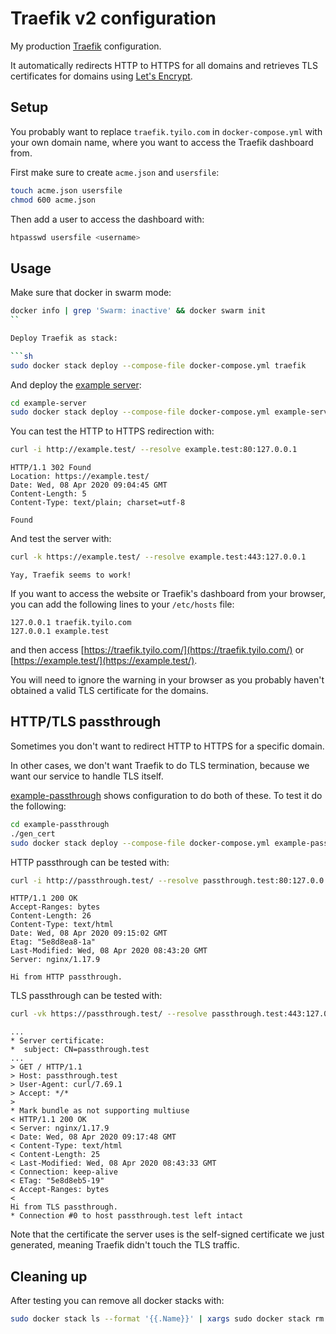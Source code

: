 # Traefik v2 configuration

My production [Traefik](https://containo.us/traefik/) configuration.

It automatically redirects HTTP to HTTPS for all domains and retrieves TLS certificates for domains using [Let's Encrypt](https://letsencrypt.org/).

## Setup

You probably want to replace `traefik.tyilo.com` in `docker-compose.yml` with your own domain name, where you want to access the Traefik dashboard from.

First make sure to create `acme.json` and `usersfile`:

```sh
touch acme.json usersfile
chmod 600 acme.json
```

Then add a user to access the dashboard with:

```sh
htpasswd usersfile <username>
```

## Usage

Make sure that docker in swarm mode:

```sh
docker info | grep 'Swarm: inactive' && docker swarm init
``

Deploy Traefik as stack:

```sh
sudo docker stack deploy --compose-file docker-compose.yml traefik
```

And deploy the [example server](example-server):

```sh
cd example-server
sudo docker stack deploy --compose-file docker-compose.yml example-server
```

You can test the HTTP to HTTPS redirection with:

```sh
curl -i http://example.test/ --resolve example.test:80:127.0.0.1
```

```
HTTP/1.1 302 Found
Location: https://example.test/
Date: Wed, 08 Apr 2020 09:04:45 GMT
Content-Length: 5
Content-Type: text/plain; charset=utf-8

Found
```

And test the server with:

```sh
curl -k https://example.test/ --resolve example.test:443:127.0.0.1
```

```
Yay, Traefik seems to work!
```

If you want to access the website or Traefik's dashboard from your browser, you can add the following lines to your `/etc/hosts` file:

```
127.0.0.1 traefik.tyilo.com
127.0.0.1 example.test
```

and then access [https://traefik.tyilo.com/](https://traefik.tyilo.com/) or [https://example.test/](https://example.test/).

You will need to ignore the warning in your browser as you probably haven't obtained a valid TLS certificate for the domains.


## HTTP/TLS passthrough

Sometimes you don't want to redirect HTTP to HTTPS for a specific domain.

In other cases, we don't want Traefik to do TLS termination, because we want our service to handle TLS itself.

[example-passthrough](example-passthrough) shows configuration to do both of these.
To test it do the following:

```sh
cd example-passthrough
./gen_cert
sudo docker stack deploy --compose-file docker-compose.yml example-passthrough
```


HTTP passthrough can be tested with:

```sh
curl -i http://passthrough.test/ --resolve passthrough.test:80:127.0.0.1
```

```
HTTP/1.1 200 OK
Accept-Ranges: bytes
Content-Length: 26
Content-Type: text/html
Date: Wed, 08 Apr 2020 09:15:02 GMT
Etag: "5e8d8ea8-1a"
Last-Modified: Wed, 08 Apr 2020 08:43:20 GMT
Server: nginx/1.17.9

Hi from HTTP passthrough.
```

TLS passthrough can be tested with:

```sh
curl -vk https://passthrough.test/ --resolve passthrough.test:443:127.0.0.1
```

```
...
* Server certificate:
*  subject: CN=passthrough.test
...
> GET / HTTP/1.1
> Host: passthrough.test
> User-Agent: curl/7.69.1
> Accept: */*
>
* Mark bundle as not supporting multiuse
< HTTP/1.1 200 OK
< Server: nginx/1.17.9
< Date: Wed, 08 Apr 2020 09:17:48 GMT
< Content-Type: text/html
< Content-Length: 25
< Last-Modified: Wed, 08 Apr 2020 08:43:33 GMT
< Connection: keep-alive
< ETag: "5e8d8eb5-19"
< Accept-Ranges: bytes
<
Hi from TLS passthrough.
* Connection #0 to host passthrough.test left intact
```

Note that the certificate the server uses is the self-signed certificate we just generated,
meaning Traefik didn't touch the TLS traffic.


## Cleaning up

After testing you can remove all docker stacks with:

```sh
sudo docker stack ls --format '{{.Name}}' | xargs sudo docker stack rm
```
